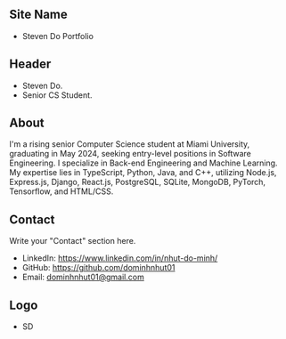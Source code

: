 ## Site Name
- Steven Do Portfolio

## Header
- Steven Do. 
- Senior CS Student.

## About
I'm a rising senior Computer Science student at Miami University, graduating in May 2024, seeking entry-level positions in Software Engineering.
I specialize in Back-end Engineering and Machine Learning. My expertise lies in TypeScript, Python, Java, and C++, utilizing Node.js, Express.js, Django, React.js, PostgreSQL, SQLite, MongoDB, PyTorch, Tensorflow, and HTML/CSS.

## Contact
Write your "Contact" section here.
- LinkedIn: https://www.linkedin.com/in/nhut-do-minh/
- GitHub: https://github.com/dominhnhut01
- Email: dominhnhut01@gmail.com

## Logo
- SD